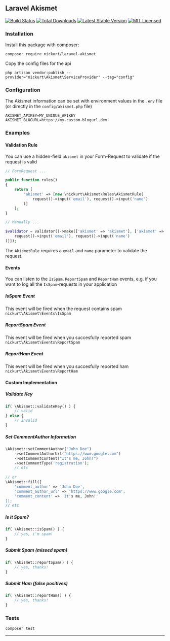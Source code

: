 ## Laravel Akismet
[![Build Status](https://github.com/nickurt/laravel-akismet/workflows/tests/badge.svg)](https://github.com/nickurt/laravel-akismet/actions)
[![Total Downloads](https://poser.pugx.org/nickurt/laravel-akismet/d/total.svg)](https://packagist.org/packages/nickurt/laravel-akismet)
[![Latest Stable Version](https://poser.pugx.org/nickurt/laravel-akismet/v/stable.svg)](https://packagist.org/packages/nickurt/laravel-akismet)
[![MIT Licensed](https://poser.pugx.org/nickurt/laravel-akismet/license.svg)](LICENSE.md)

### Installation
Install this package with composer:
```
composer require nickurt/laravel-akismet
```
Copy the config files for the api
```
php artisan vendor:publish --provider="nickurt\Akismet\ServiceProvider" --tag="config"
```
### Configuration
The Akismet information can be set with environment values in the `.env` file (or directly in the `config/akismet.php` file)
```
AKISMET_APIKEY=MY_UNIQUE_APIKEY
AKISMET_BLOGURL=https://my-custom-blogurl.dev
```
### Examples

#### Validation Rule
You can use a hidden-field `akismet` in your Form-Request to validate if the request is valid
```php
// FormRequest ...

public function rules()
{
    return [
        'akismet' => [new \nickurt\Akismet\Rules\AkismetRule(
            request()->input('email'), request()->input('name')
        )]
    ];
}

// Manually ...

$validator = validator()->make(['akismet' => 'akismet'], ['akismet' => [new \nickurt\Akismet\Rules\AkismetRule(
    request()->input('email'), request()->input('name')
)]]);
```
The `AkismetRule` requires a `email` and `name` parameter to validate the request.
#### Events
You can listen to the `IsSpam`, `ReportSpam` and  `ReportHam` events, e.g. if you want to log all the `IsSpam`-requests in your application
##### IsSpam Event
This event will be fired when the request contains spam
`nickurt\Akismet\Events\IsSpam`
##### ReportSpam Event
This event will be fired when you succesfully reported spam
`nickurt\Akismet\Events\ReportSpam`
##### ReportHam Event
This event will be fired when you succesfully reported ham
`nickurt\Akismet\Events\ReportHam`

#### Custom Implementation
##### Validate Key
```php
if( \Akismet::validateKey() ) {
    // valid
} else {
    // invalid
}
```
##### Set CommentAuthor Information
```php
\Akismet::setCommentAuthor("John Doe")
    ->setCommentAuthorUrl("https://www.google.com")
    ->setCommentContent("It's me, John!")
    ->setCommentType('registration');
    // etc
    
// or
\Akismet::fill([
    'comment_author' => 'John Doe',
    'comment_author_url' => 'https://www.google.com',
    'comment_content' => 'It's me, John!'
]);
// etc
```
##### Is it Spam?
```php
if( \Akismet::isSpam() ) {
    // yes, i'm spam!
}
```
##### Submit Spam (missed spam)
```php
if( \Akismet::reportSpam() ) {
    // yes, thanks!
}
```
##### Submit Ham (false positives)
```php
if( \Akismet::reportHam() ) {
    // yes, thanks!
}
```

### Tests
```sh
composer test
```

- - - 
